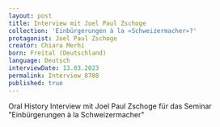 ```yaml
---
layout: post
title: Interview mit Joel Paul Zschoge
collection: 'Einbürgerungen à la «Schweizermacher»?'
protagonist: Joel Paul Zschoge
creator: Chiara Merhi
born: Freital (Deutschland)
language: Deutsch
interviewDate: 13.03.2023
permalink: Interview_8788
published: true
---
```

Oral History Interview mit Joel Paul Zschoge für das Seminar "Einbürgerungen à la Schweizermacher"